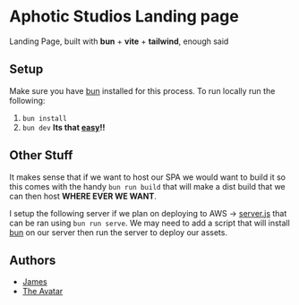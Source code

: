 # Aphotic Studios Landing page

Landing Page, built with **bun** + **vite** + **tailwind**, enough said

## Setup

Make sure you have [bun](https://bun.sh/) installed for this process.
To run locally run the following:

1. `bun install`
2. `bun dev`
**Its that [easy](https://youtu.be/GuEDsVoh8OA?si=PSKCM0wC1rRe72f9)!!**

## Other Stuff

It makes sense that if we want to host our SPA we would want to build it so this comes with the handy `bun run build` that will make a dist build that we can then host **WHERE EVER WE WANT**.

I setup the following server if we plan on deploying to AWS -> [server.js](/server.js) that can be ran using `bun run serve`.
We may need to add a script that will install [bun](https://bun.sh/) on our server then run the server to deploy our assets.

## Authors

- [James](https://github.com/ANewModern)
- [The Avatar](https://github.com/ornitorrincco)
  